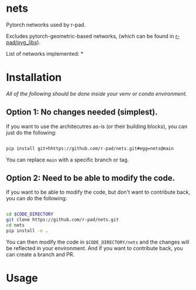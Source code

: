 # nets

Pytorch networks used by r-pad.

Excludes pytorch-geometric-based networks, (which can be found in [r-pad/pyg_libs](https://github.com/r-pad/pyg_libs)).

List of networks implemented:
*

# Installation

*All of the following should be done inside your venv or conda environment.*

## Option 1: No changes needed (simplest).

If you want to use the architecutres as-is (or their building blocks), you can just do the following:

````bash

pip install git+hhttps://github.com/r-pad/nets.git#egg=nets@main

````

You can replace `main` with a specific branch or tag.

## Option 2: Need to be able to modify the code.

If you want to be able to modify the code, but don't want to contribute back, you can do the following:

````bash

cd $CODE_DIRECTORY
git clone https://github.com/r-pad/nets.git
cd nets
pip install -e .

````

You can then modify the code in `$CODE_DIRECTORY/nets` and the changes will be reflected in your environment. And if you want to contribute back, you can create a branch and PR.

# Usage
